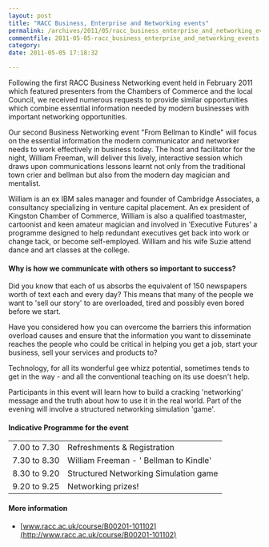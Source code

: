 ```yaml
---
layout: post
title: "RACC Business, Enterprise and Networking events"
permalink: /archives/2011/05/racc_business_enterprise_and_networking_events.html
commentfile: 2011-05-05-racc_business_enterprise_and_networking_events
category: 
date: 2011-05-05 17:18:32

---
```


Following the first RACC Business Networking event held in February 2011 which featured presenters from the Chambers of Commerce and the local Council, we received numerous requests to provide similar opportunities which combine essential information needed by modern businesses with important networking opportunities.

Our second Business Networking event "From Bellman to Kindle" will focus on the essential information the modern communicator and networker needs to work effectively in business today. The host and facilitator for the night, William Freeman, will deliver this lively, interactive session which draws upon communications lessons learnt not only from the traditional town crier and bellman but also from the modern day magician and mentalist.

William is an ex IBM sales manager and founder of Cambridge Associates, a consultancy specializing in venture capital placement. An ex president of Kingston Chamber of Commerce, William is also a qualified toastmaster, cartoonist and keen amateur magician and involved in 'Executive Futures' a programme designed to help redundant executives get back into work or change tack, or become self-employed. William and his wife Suzie attend dance and art classes at the college.

#### Why is how we communicate with others so important to success?

Did you know that each of us absorbs the equivalent of 150 newspapers worth of text each and every day? This means that many of the people we want to 'sell our story' to are overloaded, tired and possibly even bored before we start.

Have you considered how you can overcome the barriers this information overload causes and ensure that the information you want to disseminate reaches the people who could be critical in helping you get a job, start your business, sell your services and products to?

Technology, for all its wonderful gee whizz potential, sometimes tends to get in the way - and all the conventional teaching on its use doesn't help.

Participants in this event will learn how to build a cracking 'networking' message and the truth about how to use it in the real world. Part of the evening will involve a structured networking simulation 'game'.

#### Indicative Programme for the event

|              |                                        |
|--------------|----------------------------------------|
| 7.00 to 7.30 | Refreshments & Registration            |
| 7.30 to 8.30 | William Freeman - ' Bellman to Kindle' |
| 8.30 to 9.20 | Structured Networking Simulation game  |
| 9.20 to 9.25 | Networking prizes!                     |

#### More information

-   [www.racc.ac.uk/course/B00201-101102](http://www.racc.ac.uk/course/B00201-101102)
